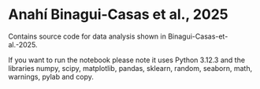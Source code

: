 # Anahí Binagui-Casas et al., 2025
Contains source code for data analysis shown in Binagui-Casas-et-al.-2025. 

If you want to run the notebook please note it uses Python 3.12.3 and the libraries numpy, scipy, matplotlib, pandas, sklearn, random, seaborn, math, warnings, pylab and copy.